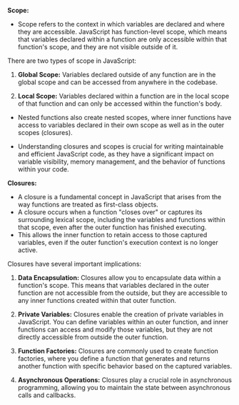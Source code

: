 **Scope:**

- Scope refers to the context in which variables are declared and where they are accessible. JavaScript has function-level scope, which means that variables declared within a function are only accessible within that function's scope, and they are not visible outside of it.

There are two types of scope in JavaScript:

1. **Global Scope:** Variables declared outside of any function are in the global scope and can be accessed from anywhere in the codebase.

2. **Local Scope:** Variables declared within a function are in the local scope of that function and can only be accessed within the function's body.

- Nested functions also create nested scopes, where inner functions have access to variables declared in their own scope as well as in the outer scopes (closures).

- Understanding closures and scopes is crucial for writing maintainable and efficient JavaScript code, as they have a significant impact on variable visibility, memory management, and the behavior of functions within your code.

**Closures:**

- A closure is a fundamental concept in JavaScript that arises from the way functions are treated as first-class objects.
- A closure occurs when a function "closes over" or captures its surrounding lexical scope, including the variables and functions within that scope, even after the outer function has finished executing.
- This allows the inner function to retain access to those captured variables, even if the outer function's execution context is no longer active.

Closures have several important implications:

1. **Data Encapsulation:** Closures allow you to encapsulate data within a function's scope. This means that variables declared in the outer function are not accessible from the outside, but they are accessible to any inner functions created within that outer function.

2. **Private Variables:** Closures enable the creation of private variables in JavaScript. You can define variables within an outer function, and inner functions can access and modify those variables, but they are not directly accessible from outside the outer function.

3. **Function Factories:** Closures are commonly used to create function factories, where you define a function that generates and returns another function with specific behavior based on the captured variables.

4. **Asynchronous Operations:** Closures play a crucial role in asynchronous programming, allowing you to maintain the state between asynchronous calls and callbacks.
